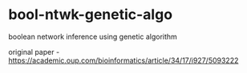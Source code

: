 # bool-ntwk-genetic-algo
boolean network inference using genetic algorithm

original paper - https://academic.oup.com/bioinformatics/article/34/17/i927/5093222
